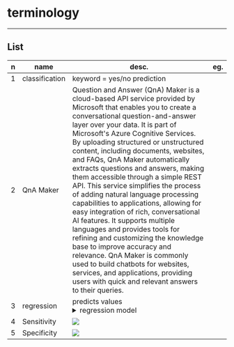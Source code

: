 # terminology

---

## List
|n|name|desc.|eg.|
|-|----|-----|---|
|1|classification|keyword = yes/no prediction|
|2|QnA Maker|Question and Answer (QnA) Maker is a cloud-based API service provided by Microsoft that enables you to create a conversational question-and-answer layer over your data. It is part of Microsoft's Azure Cognitive Services. By uploading structured or unstructured content, including documents, websites, and FAQs, QnA Maker automatically extracts questions and answers, making them accessible through a simple REST API. This service simplifies the process of adding natural language processing capabilities to applications, allowing for easy integration of rich, conversational AI features. It supports multiple languages and provides tools for refining and customizing the knowledge base to improve accuracy and relevance. QnA Maker is commonly used to build chatbots for websites, services, and applications, providing users with quick and relevant answers to their queries.|
|3|regression|predicts values<details><summary>regression model</summary>root mean squared error (RMSE)<br/>coefficient of determination (r2)</details>|
|4|Sensitivity|<img src="https://i.imgur.com/iu7luBa.png">|
|5|Specificity|<img src="https://i.imgur.com/ipl7QCI.png">|
